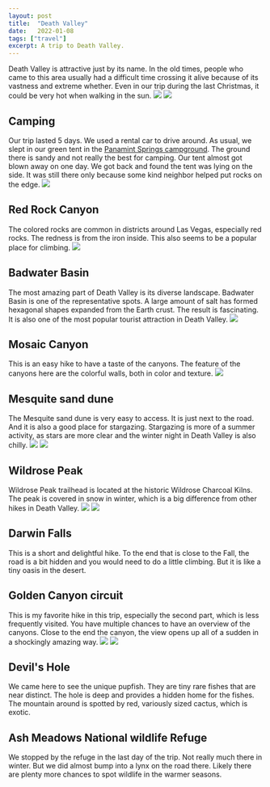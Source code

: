 ```yaml
---
layout: post
title:  "Death Valley"
date:   2022-01-08
tags: ["travel"]
excerpt: A trip to Death Valley.
---
```


Death Valley is attractive just by its name. In the old times, people who came to this area usually had a difficult time crossing it alive because of its vastness and extreme whether. Even in our trip during the last Christmas, it could be very hot when walking in the sun.
<img src="/assets/images/posts/death-valley/IMGR23199.JPG" />
<img src="/assets/images/posts/death-valley/IMGR23206.JPG" />

## Camping
Our trip lasted 5 days. We used a rental car to drive around. As usual, we slept in our green tent in the [Panamint Springs campground](https://www.panamintsprings.com/accommodations/camping-rv). The ground there is sandy and not really the best for camping. Our tent almost got blown away on one day. We got back and found the tent was lying on the side. It was still there only because some kind neighbor helped put rocks on the edge.
<img src="/assets/images/posts/death-valley/IMGR23032.JPG" />

## Red Rock Canyon
The colored rocks are common in districts around Las Vegas, especially red rocks. The redness is from the iron inside. This also seems to be a popular place for climbing.
<img src="/assets/images/posts/death-valley/IMGR22731.JPG" />

## Badwater Basin
The most amazing part of Death Valley is its diverse landscape. Badwater Basin is one of the representative spots. A large amount of salt has formed hexagonal shapes expanded from the Earth crust. The result is fascinating. It is also one of the most popular tourist attraction in Death Valley.
<img src="/assets/images/posts/death-valley/IMGR22815.JPG" />

## Mosaic Canyon
This is an easy hike to have a taste of the canyons. The feature of the canyons here are the colorful walls, both in color and texture.
<img src="/assets/images/posts/death-valley/IMGR22865.JPG" />

## Mesquite sand dune
The Mesquite sand dune is very easy to access. It is just next to the road. And it is also a good place for stargazing. Stargazing is more of a summer activity, as stars are more clear and the winter night in Death Valley is also chilly.
<img src="/assets/images/posts/death-valley/IMGR23087.JPG" />
<img src="/assets/images/posts/death-valley/IMGR23197.JPG" />

## Wildrose Peak
Wildrose Peak trailhead is located at the historic Wildrose Charcoal Kilns. The peak is covered in snow in winter, which is a big difference from other hikes in Death Valley.
<img src="/assets/images/posts/death-valley/IMGR22892.JPG" />
<img src="/assets/images/posts/death-valley/IMGR22933.JPG" />

## Darwin Falls
This is a short and delightful hike. To the end that is close to the Fall, the road is a bit hidden and you would need to do a little climbing. But it is like a tiny oasis in the desert.

## Golden Canyon circuit
This is my favorite hike in this trip, especially the second part, which is less frequently visited. You have multiple chances to have an overview of the canyons. Close to the end the canyon, the view opens up all of a sudden in a shockingly amazing way.
<img src="/assets/images/posts/death-valley/IMGR23170.JPG" />
<img src="/assets/images/posts/death-valley/IMGR23192.JPG" />

## Devil's Hole
We came here to see the unique pupfish. They are tiny rare fishes that are near distinct. The hole is deep and provides a hidden home for the fishes. The mountain around is spotted by red, variously sized cactus, which is exotic.

## Ash Meadows National wildlife Refuge
We stopped by the refuge in the last day of the trip. Not really much there in winter. But we did almost bump into a lynx on the road there. Likely there are plenty more chances to spot wildlife in the warmer seasons.
